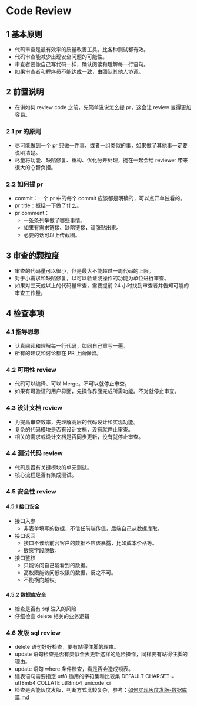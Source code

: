 # Code Review

## 1 基本原则

- 代码审查是最有效率的质量改善工具。比各种测试都有效。
- 代码审查能减少出现安全问题的可能性。
- 审查者要像自己写代码一样，确认阅读和理解每一行语句。
- 如果审查者和程序员不能达成一致，由团队其他人协调。

## 2 前置说明

- 在讲如何 review code 之前，先简单说说怎么提 pr，这会让 review 变得更加容易。

### 2.1 pr 的原则

- 尽可能做到一个 pr 只做一件事、或者一组类似的事，如果做了其他事一定要说明清楚。
- 尽量将功能、缺陷修复、重构、优化分开处理，搅在一起会给 reviewer 带来很大的心智负担。

### 2.2 如何提 pr

- commit：一个 pr 中的每个 commit 应该都是明确的，可以点开单独看的。
- pr title：概括一下做了什么。
- pr comment：
  - 一条条列举做了哪些事情。
  - 如果有需求链接、缺陷链接，请张贴出来。
  - 必要的话可以上传截图。

## 3 审查的颗粒度

- 审查的代码量可以很小，但是最大不能超过一周代码的上限。
- 对于小需求和缺陷修复，以可以验证或操作的功能为单位进行审查。
- 如果对三天或以上的代码量审查，需要提前 24 小时找到审查者并告知可能的审查工作量。

## 4 检查事项

### 4.1 指导思想

- 认真阅读和理解每一行代码，如同自己重写一遍。
- 所有的建议和讨论都在 PR 上面保留。

### 4.2 可用性 review

- 代码可以编译、可以 Merge。不可以就停止审查。
- 如果有可验证的用户界面，先操作界面完成所需功能。不对就停止审查。

### 4.3 设计文档 review

- 为提高审查效率，先理解高层的代码设计和实现功能。
- 复杂的代码模块是否有设计文档，没有就停止审查。
- 相关的需求或设计文档是否同步更新，没有就停止审查。

### 4.4 测试代码 review

- 代码是否有关键模块的单元测试。
- 核心流程是否有集成测试。

### 4.5 安全性 review

#### 4.5.1 接口安全

- 接口入参
  - 非表单填写的数据，不信任前端传值，后端自己从数据库取。
- 接口返回
  - 接口不该给前台客户的数据不应该暴露，比如成本价格等。
  - 敏感字段脱敏。
- 接口鉴权
  - 只能访问自己能看到的数据。
  - 高权限能访问低权限的数据，反之不可。
  - 不能横向越权。

#### 4.5.2 数据库安全

- 检查是否有 sql 注入的风险
- 仔细检查 delete 相关的业务逻辑

### 4.6 发版 sql review

- delete 语句好好检查，要有站得住脚的理由。
- update 语句检查是否有类似全表更新这样的危险操作，同样要有站得住脚的理由。
- update 语句 where 条件检查，看是否会造成锁表。
- 建表语句需要指定 utf8 适用的字符集和比较集 DEFAULT CHARSET = utf8mb4 COLLATE utf8mb4_unicode_ci
- 检查是否能灰度发版，判断方式比较复杂，参考：[如何实现灰度发版-数据库篇.md](./如何实现灰度发版-数据库篇.md)
